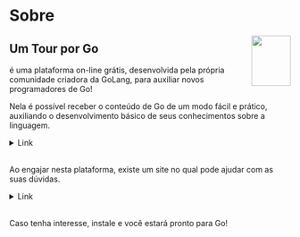 # Sobre
<a href="https://go-tour-br.appspot.com/welcome/1"> <img align="right" src="https://i.pinimg.com/originals/12/5c/e0/125ce0baff3271761ca61843eccf7985.jpg" width="70" height="90"/> </a>
## Um Tour por Go
é uma plataforma on-line grátis, desenvolvida pela própria comunidade criadora da GoLang, para auxiliar novos programadores de Go! 

Nela é possível receber o conteúdo de Go de um modo fácil e prático, auxiliando o desenvolvimento básico de seus conhecimentos sobre a linguagem.

<details> 
<summary>Link</summary>
<a href="https://go-tour-br.appspot.com/welcome/1"> 
<B> Um Tour por Go!</B> </a> 
</details>
</br>

Ao engajar nesta plataforma, existe um site no qual pode ajudar com as suas dúvidas.

<details> 
<summary>Link</summary>
<a href="https://gobyexample.com/"> 
<B>GoByExample</B> </a> 
</details>
</br>

Caso tenha interesse, instale e você estará pronto para Go!